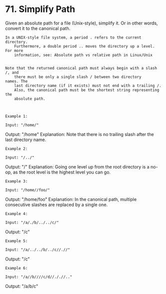 # 71. Simplify Path

Given an absolute path for a file (Unix-style), simplify it. Or in other
        words, convert it to the canonical path.

    In a UNIX-style file system, a period . refers to the current directory.
        Furthermore, a double period .. moves the directory up a level. For more
        information, see: Absolute path vs relative path in Linux/Unix
    

    Note that the returned canonical path must always begin with a slash /, and
        there must be only a single slash / between two directory names. The
        last directory name (if it exists) must not end with a trailing /.
        Also, the canonical path must be the shortest string representing the
        absolute path.

     

    Example 1:

    Input: "/home/"
Output: "/home"
Explanation: Note that there is no trailing slash after the last directory name.

    Example 2:

    Input: "/../"
Output: "/"
Explanation: Going one level up from the root directory is a no-op, as the root level is the highest level you can go.

    Example 3:

    Input: "/home//foo/"
Output: "/home/foo"
Explanation: In the canonical path, multiple consecutive slashes are replaced by a single one.

    Example 4:

    Input: "/a/./b/../../c/"
Output: "/c"

    Example 5:

    Input: "/a/../../b/../c//.//"
Output: "/c"

    Example 6:

    Input: "/a//b////c/d//././/.."
Output: "/a/b/c"